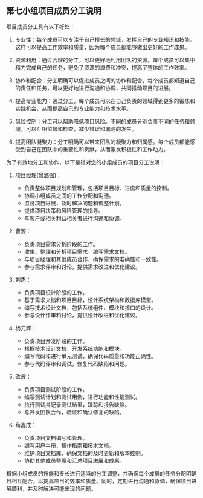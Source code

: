 ## 第七小组项目成员分工说明

项目成员分工具有以下好处：

1. 专业性：每个成员可以专注于自己擅长的领域，发挥自己的专业知识和技能。这样可以提高工作效率和质量，因为每个成员都能够做出更好的工作成果。

2. 资源利用：通过合理的分工，可以更好地利用团队的资源。每个成员可以集中精力完成自己的任务，避免了资源的浪费和冲突，提高了整体的工作效率。

3. 协作和配合：分工明确可以促进成员之间的协作和配合。每个成员都知道自己的责任和任务，可以更好地进行沟通和协调，共同推动项目的进展。

4. 提高专业能力：通过分工，每个成员可以在自己负责的领域得到更多的锻炼和实践机会，从而提高自己的专业能力和技术水平。

5. 风险控制：分工可以帮助降低项目风险。不同的成员分别负责不同的任务和领域，可以互相监督和检查，减少错误和漏洞的发生。

6. 提高团队凝聚力：分工明确可以带来团队的凝聚力和归属感。每个成员都能感受到自己在团队中的重要性和贡献，从而激发积极性和工作动力。

为了有效地分工和协作，以下是针对您的小组成员的项目分工说明：

1. 项目经理(曾潞强)：
   - 负责整体项目规划和管理，包括项目目标、进度和质量的控制。
   - 协调小组成员之间的工作分配和沟通。
   - 监督项目进展，及时解决问题和调整计划。
   - 提供项目决策和风险管理的指导。
   - 与客户或相关利益相关者进行沟通和协调。

2. 曹源：
   - 负责项目需求分析阶段的工作。
   - 收集、整理和分析项目需求，编写需求文档。
   - 与项目经理和其他成员合作，确保需求的准确性和一致性。
   - 参与需求评审和讨论，提供需求改进和优化建议。

3. 刘杰：
   - 负责项目设计阶段的工作。
   - 基于需求文档和项目目标，设计系统架构和数据库模型。
   - 编写技术设计文档，包括系统组件、模块和接口的设计。
   - 参与设计评审和讨论，提供设计改进和优化建议。

4. 杨元辉：
   - 负责项目开发阶段的工作。
   - 根据技术设计文档，开发系统功能和模块。
   - 编写代码和进行单元测试，确保代码质量和功能正确性。
   - 参与代码评审和调试，修复代码缺陷和问题。

5. 欧波：
   - 负责项目测试阶段的工作。
   - 编写测试计划和测试用例，进行功能和性能测试。
   - 执行测试并记录测试结果，跟踪和报告缺陷。
   - 与开发团队合作，验证和确认修复的缺陷。

6. 苟鑫成：
   - 负责项目文档编写和管理。
   - 编写用户手册、操作指南和技术文档。
   - 维护项目文档库，确保文档的及时更新和版本控制。
   - 协助其他成员整理和汇总项目进展和成果。

根据小组成员的技能和专长进行适当的分工调整，并确保每个成员的任务分配明确且相互配合，以提高项目的效率和质量。同时，定期进行沟通和协调，确保项目进展顺利，并及时解决可能出现的问题。